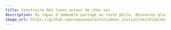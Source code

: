 ```yaml
---
title: Construire des liens autour de chez soi 
description: Du repas d'immeuble partagé au resto philo, découvrez plusieurs initiatives qui favorisent le bien vivre ensemble.
image_url: https://github.com/onpassealacte/videos_initiatives/blob/master/media/humanitude_quartiers.jpg
---
```


